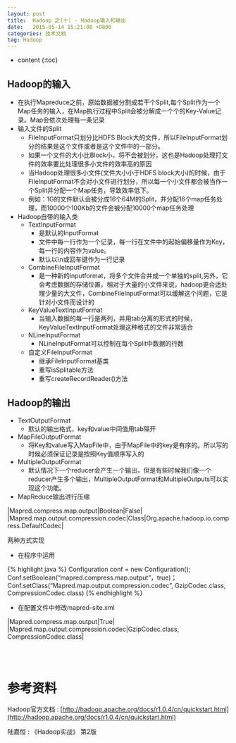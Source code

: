 ```yaml
---
layout: post
title:  Hadoop 之(十) - Hadoop输入和输出
date:   2015-05-14 15:21:00 +0800
categories: 技术文档
tag: Hadoop
---
```


* content
{:toc}


Hadoop的输入
---------------------------------

* 在执行Mapreduce之前，原始数据被分割成若干个Split,每个Split作为一个Map任务的输入，在Map执行过程中Split会被分解成一个个的Key-Value记录。Map会依次处理每一条记录
* 输入文件的Split
	+ FileInputFormat只划分比HDFS Block大的文件，所以FileInputFormat划分的结果是这个文件或者是这个文件中的一部分。
	+ 如果一个文件的大小比Block小，将不会被划分，这也是Hadoop处理打文件的效率要比处理很多小文件的效率高的原因
	+ 当Hadoop处理很多小文件(文件大小小于HDFS block大小)的时候，由于FileInputFormat不会对小文件进行划分，所以每一个小文件都会被当作一个Split并分配一个Map任务，导致效率低下。
	+ 例如：1G的文件默认会被分成16个64M的Split，并分配16个map任务处理，而10000个100Kb的文件会被分配10000个map任务处理
* Hadoop自带的输入类
	+ TextInputFormat
		- 是默认的InputFormat
		- 文件中每一行作为一个记录，每一行在文件中的起始偏移量作为Key，每一行的内容作为value。
		- 默认以\n或回车键作为一行记录
	+ CombineFileInputFormat
		- 是一种新的inputformat，将多个文件合并成一个单独的split,另外，它会考虑数据的存储位置，相对于大量的小文件来说，hadoop更合适处理少量的大文件，CombineFileInputFormat可以缓解这个问题，它是针对小文件而设计的
	+ KeyValueTextInputFormat
		- 当输入数据的每一行是两列，并用tab分离的形式的时候，KeyValueTextInputFormat处理这种格式的文件非常适合
	+ NLineInputFormat
		- NLineInputFormat可以控制在每个Split中数据的行数
	+ 自定义FileInputFormat
		- 继承FileInputFormat基类
		- 重写isSplitable方法
		- 重写createRecordReader()方法

Hadoop的输出
---------------------------------

* TextOutputFormat
	+ 默认的输出格式，key和value中间值用tab隔开
* MapFileOutputFormat
	+ 将Key和value写入MapFile中，由于MapFile中的key是有序的。所以写的时候必须保证记录是按照Key值顺序写入的
* MultipleOutputFormat
	+ 默认情况下一个reducer会产生一个输出，但是有些时候我们像一个reducer产生多个输出，MultipleOutputFormat和MultipleOutputs可以实现这个功能。
* MapReduce输出进行压缩

|Mapred.compress.map.output|Boolean|False|
|Mapred.map.output.compression.codec|Class|Org.apache.hadoop.io.compress.DefaultCodec|

两种方式实现

+ 在程序中运用

{% highlight java %}
Configuration conf = new Configuration();
Conf.setBoolean(“mapred.compress.map.output”，true)；
Conf.setClass(“Mapred.map.output.compression.codec”, GzipCodec.class, CompressionCodec.class)
{% endhighlight %}

+ 在配置文件中修改mapred-site.xml

|Mapred.compress.map.output|True|
|Mapred.map.output.compression.codec|GzipCodec.class, CompressionCodec.class|

<br />
<br />

参考资料
=======================

Hadoop官方文档 : [http://hadoop.apache.org/docs/r1.0.4/cn/quickstart.html](http://hadoop.apache.org/docs/r1.0.4/cn/quickstart.html)
<br />

陆嘉恒 : 《Hadoop实战》 第2版

<br />
<br />
